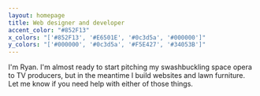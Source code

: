 ```yaml
---
layout: homepage
title: Web designer and developer
accent_color: "#852F13"
x_colors: "['#852F13', '#E6501E', '#0c3d5a', '#000000']"
y_colors: "['#000000', '#0c3d5a', '#F5E427', '#34053B']"
---
```


<p class="highlight">I'm Ryan. I'm almost ready to start pitching my swashbuckling space opera to TV producers, but in the meantime I build websites and lawn furniture. Let me know if you need help with either of those things.</p>
